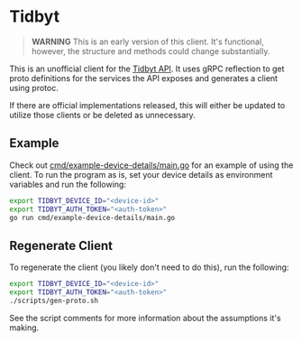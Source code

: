 # Tidbyt
> **WARNING** This is an early version of this client. It's functional, however, the structure and methods could change
> substantially.

This is an unofficial client for the [Tidbyt API](https://tidbyt.dev/). It uses gRPC reflection to get proto definitions
for the services the API exposes and generates a client using protoc.

If there are official implementations released, this will either be updated to utilize those clients or be deleted as
unnecessary.

## Example
Check out [cmd/example-device-details/main.go](cmd/example-device-details/main.go) for an example of using the client.
To run the program as is, set your device details as environment variables and run the following:
```bash
export TIDBYT_DEVICE_ID="<device-id>"
export TIDBYT_AUTH_TOKEN="<auth-token>"
go run cmd/example-device-details/main.go
```

## Regenerate Client
To regenerate the client (you likely don't need to do this), run the following:
```bash
export TIDBYT_DEVICE_ID="<device-id>"
export TIDBYT_AUTH_TOKEN="<auth-token>"
./scripts/gen-proto.sh
```

See the script comments for more information about the assumptions it's making.
